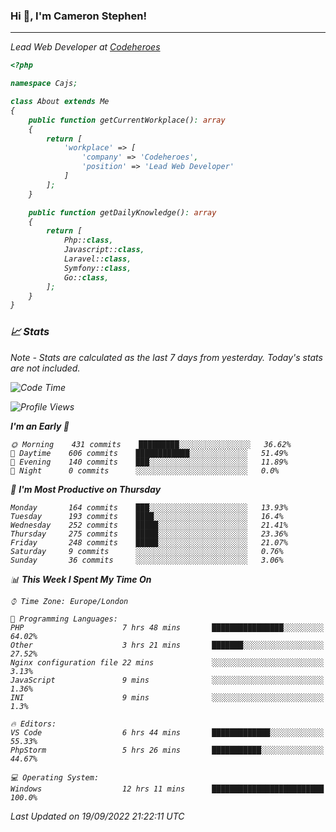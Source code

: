 ### Hi 👋, I'm Cameron Stephen!
<hr>
<p><em>Lead Web Developer at <a href="https://codeheroes.co.uk">Codeheroes</a></p>


```php
<?php

namespace Cajs;

class About extends Me
{
    public function getCurrentWorkplace(): array
    {
        return [
            'workplace' => [
                'company' => 'Codeheroes',
                'position' => 'Lead Web Developer'
            ]
        ];
    }

    public function getDailyKnowledge(): array
    {
        return [
            Php::class,
            Javascript::class,
            Laravel::class,
            Symfony::class,
            Go::class,
        ];
    }
}
```

### 📈 Stats
<p><em>Note - Stats are calculated as the last 7 days from yesterday. Today's stats are not included.</em></p>


<!--START_SECTION:waka-->
![Code Time](http://img.shields.io/badge/Code%20Time-3%2C122%20hrs%2026%20mins-blue)

![Profile Views](http://img.shields.io/badge/Profile%20Views-0-blue)

**I'm an Early 🐤** 

```text
🌞 Morning    431 commits    █████████░░░░░░░░░░░░░░░░   36.62% 
🌆 Daytime    606 commits    ████████████░░░░░░░░░░░░░   51.49% 
🌃 Evening    140 commits    ███░░░░░░░░░░░░░░░░░░░░░░   11.89% 
🌙 Night      0 commits      ░░░░░░░░░░░░░░░░░░░░░░░░░   0.0%

```
📅 **I'm Most Productive on Thursday** 

```text
Monday       164 commits    ███░░░░░░░░░░░░░░░░░░░░░░   13.93% 
Tuesday      193 commits    ████░░░░░░░░░░░░░░░░░░░░░   16.4% 
Wednesday    252 commits    █████░░░░░░░░░░░░░░░░░░░░   21.41% 
Thursday     275 commits    █████░░░░░░░░░░░░░░░░░░░░   23.36% 
Friday       248 commits    █████░░░░░░░░░░░░░░░░░░░░   21.07% 
Saturday     9 commits      ░░░░░░░░░░░░░░░░░░░░░░░░░   0.76% 
Sunday       36 commits     ░░░░░░░░░░░░░░░░░░░░░░░░░   3.06%

```


📊 **This Week I Spent My Time On** 

```text
⌚︎ Time Zone: Europe/London

💬 Programming Languages: 
PHP                      7 hrs 48 mins       ████████████████░░░░░░░░░   64.02% 
Other                    3 hrs 21 mins       ███████░░░░░░░░░░░░░░░░░░   27.52% 
Nginx configuration file 22 mins             ░░░░░░░░░░░░░░░░░░░░░░░░░   3.13% 
JavaScript               9 mins              ░░░░░░░░░░░░░░░░░░░░░░░░░   1.36% 
INI                      9 mins              ░░░░░░░░░░░░░░░░░░░░░░░░░   1.3%

🔥 Editors: 
VS Code                  6 hrs 44 mins       █████████████░░░░░░░░░░░░   55.33% 
PhpStorm                 5 hrs 26 mins       ███████████░░░░░░░░░░░░░░   44.67%

💻 Operating System: 
Windows                  12 hrs 11 mins      █████████████████████████   100.0%

```


 Last Updated on 19/09/2022 21:22:11 UTC
<!--END_SECTION:waka-->
